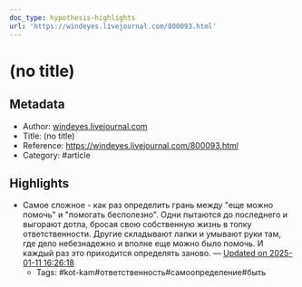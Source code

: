 ```yaml
---
doc_type: hypothesis-highlights
url: 'https://windeyes.livejournal.com/800093.html'
---
```

# (no title)

## Metadata
- Author: [windeyes.livejournal.com]()
- Title: (no title)
- Reference: https://windeyes.livejournal.com/800093.html
- Category: #article

## Highlights
- Самое сложное - как раз определить грань между "еще можно помочь" и "помогать бесполезно". Одни пытаются до последнего и выгорают дотла, бросая свою собственную жизнь в топку ответственности. Другие складывают лапки и умывают руки там, где дело небезнадежно и вполне еще можно было помочь. И каждый раз это приходится определять заново. — [Updated on 2025-01-11 16:26:18](https://hyp.is/o-oHotAfEe-97ofuoYyyrA/windeyes.livejournal.com/800093.html)
   - Tags: #kot-kam#ответственность#самоопределение#быть
